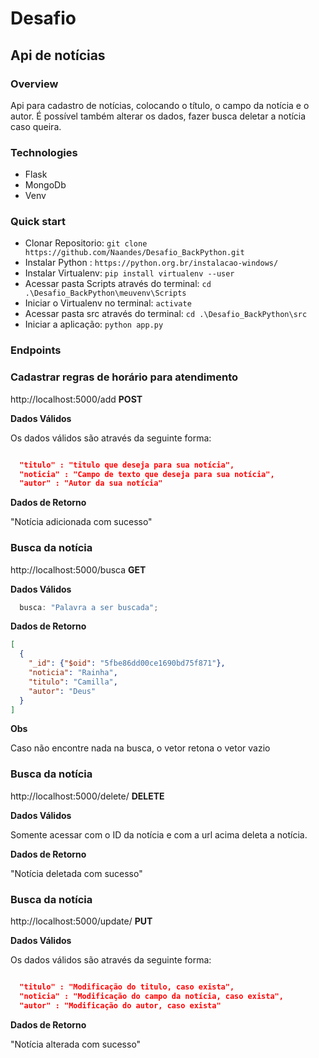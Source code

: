# Desafio

## Api de notícias

### **Overview**

Api para cadastro de notícias, colocando o título, o campo da notícia e o autor. É possível também alterar os dados, fazer busca deletar a notícia caso queira.

### **Technologies**

- Flask
- MongoDb
- Venv

### **Quick start**

- Clonar Repositorio: `git clone https://github.com/Naandes/Desafio_BackPython.git`
- Instalar Python : `https://python.org.br/instalacao-windows/` 
- Instalar Virtualenv: `pip install virtualenv --user`
- Acessar pasta Scripts através do terminal: `cd .\Desafio_BackPython\meuvenv\Scripts`
- Iniciar o Virtualenv no terminal: `activate`
- Acessar pasta src através do terminal: `cd .\Desafio_BackPython\src`
- Iniciar a aplicação: `python app.py`


### **Endpoints**

### Cadastrar regras de horário para atendimento

http://localhost:5000/add **POST**

**Dados Válidos**

Os dados válidos são através da seguinte forma:
```json

  "titulo" : "titulo que deseja para sua notícia",
  "noticia" : "Campo de texto que deseja para sua notícia",
  "autor" : "Autor da sua notícia"

```

**Dados de Retorno**

"Notícia adicionada com sucesso"



### **Busca da notícia**

http://localhost:5000/busca **GET**

**Dados Válidos**

```javascript
  busca: "Palavra a ser buscada";
```

**Dados de Retorno**

```json
[
  {
    "_id": {"$oid": "5fbe86dd00ce1690bd75f871"}, 
    "noticia": "Rainha", 
    "titulo": "Camilla", 
    "autor": "Deus"
  }
]
```

**Obs**

Caso não encontre nada na busca, o vetor retona o vetor vazio

### **Busca da notícia**

http://localhost:5000/delete/<id> **DELETE**

**Dados Válidos**

Somente acessar com o ID da notícia e com a url acima deleta a notícia.

**Dados de Retorno**

"Notícia deletada com sucesso"

### **Busca da notícia**

http://localhost:5000/update/<id> **PUT**  

**Dados Válidos**

Os dados válidos são através da seguinte forma:
```json

  "titulo" : "Modificação do titulo, caso exista",
  "noticia" : "Modificação do campo da notícia, caso exista",
  "autor" : "Modificação do autor, caso exista"

```

**Dados de Retorno**

"Notícia alterada com sucesso"
